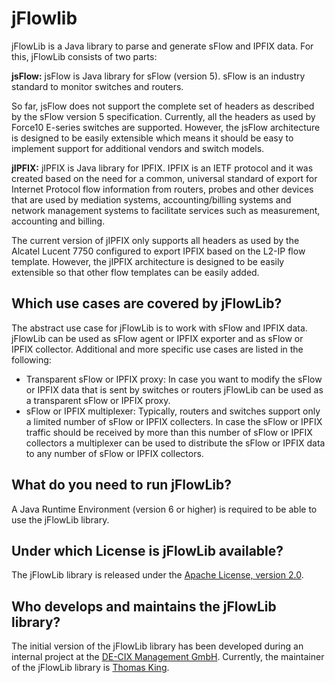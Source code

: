  jFlowlib
 ========
 
 jFlowLib is a Java library to parse and generate sFlow and IPFIX data. For this,
 jFlowLib consists of two parts:
 
 **jsFlow:** jsFlow is Java library for sFlow (version 5). sFlow is an industry standard to
 monitor switches and routers. 

 So far, jsFlow does not support the complete set of headers as described by the sFlow
 version 5 specification. Currently, all the headers as used by Force10 E-series switches
 are supported. However, the jsFlow architecture is designed to be easily extensible
 which means it should be easy to implement support for additional vendors and switch
 models.
 
 **jIPFIX:** jIPFIX is Java library for IPFIX. IPFIX is an IETF protocol and it was
 created based on the need for a common, universal standard of export for Internet
 Protocol flow information from routers, probes and other devices that are used by
 mediation systems, accounting/billing systems and network management systems to
 facilitate services such as measurement, accounting and billing. 
 
 The current version of jIPFIX only supports all headers as used by the Alcatel Lucent
 7750 configured to export IPFIX based on the L2-IP flow template. However, the jIPFIX
 architecture is designed to be easily extensible so that other flow templates can be
 easily added.
 
 
 Which use cases are covered by jFlowLib?
 ----------------------------------------
 
 The abstract use case for jFlowLib is to work with sFlow and IPFIX data. jFlowLib can be
 used as sFlow agent or IPFIX exporter and as sFlow or IPFIX collector. Additional and
 more specific use cases are listed in the following:
 
 * Transparent sFlow or IPFIX proxy: In case you want to modify the sFlow or IPFIX data
 that is sent by switches or routers jFlowLib can be used as a transparent sFlow or IPFIX
 proxy.
 * sFlow or IPFIX multiplexer: Typically, routers and switches support only a limited
 number of sFlow or IPFIX collecters. In case the sFlow or IPFIX traffic should be
 received by more than this number of sFlow or IPFIX collectors a multiplexer can be used
 to distribute the sFlow or IPFIX data to any number of sFlow or IPFIX collectors.


 What do you need to run jFlowLib?
 ---------------------------------
 A Java Runtime Environment (version 6 or higher) is required to be able to use the
 jFlowLib library.


 Under which License is jFlowLib available?
 ------------------------------------------
 The jFlowLib library is released under the [Apache License, version 2.0](http://www.apache.org/licenses/LICENSE-2.0.html).


 Who develops and maintains the jFlowLib library?
 ------------------------------------------------
 The initial version of the jFlowLib library has been developed during an internal
 project at the [DE-CIX Management GmbH](https://www.de-cix.net). Currently, the maintainer of the jFlowLib library
 is [Thomas King](thomas.king@de-cix.net).